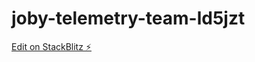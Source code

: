 # joby-telemetry-team-ld5jzt

[Edit on StackBlitz ⚡️](https://stackblitz.com/edit/joby-telemetry-team-ld5jzt)